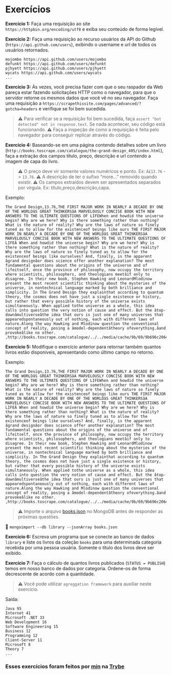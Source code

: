 # Exercícios

__Exercício 1:__ Faça uma requisição ao site `https://httpbin.org/encoding/utf8` e exiba seu conteúdo de forma legível.

__Exercício 2:__ Faça uma requisição ao recurso usuários da API do Github (`https://api.github.com/users`), exibindo o username e url de todos os usuários retornados.

```
mojombo https://api.github.com/users/mojombo
defunkt https://api.github.com/users/defunkt
pjhyett https://api.github.com/users/pjhyett
wycats https://api.github.com/users/wycats
...
```

__Exercício 3:__ Às vezes, você precisa fazer com que o seu raspador da Web pareça estar fazendo solicitações HTTP como o navegador, para que o servidor retorne os mesmos dados que você vê no seu navegador. Faça uma requisição a `https://scrapethissite.com/pages/advanced/?gotcha=headers` e verifique se foi bem sucedida.

> ⚠️ Para verificar se a requisição foi bem sucedida, faça `assert "bot detected" not in response.text`. Se nada acontecer, seu código está funcionando. ⚠️ Faça a inspeção de como a requisição é feita pelo navegador para conseguir replicar através do código.

__Exercício 4:__ Baseando-se em uma página contendo detalhes sobre um livro (`http://books.toscrape.com/catalogue/the-grand-design_405/index.html`), faça a extração dos campos título, preço, descrição e url contendo a imagem de capa do livro.

> ⚠️ O preço deve vir somente valores numéricos e ponto. Ex: `Â£13.76` -> `13.76`. ⚠️ A descrição de ter o sufixo “more…” removido quando existir. ⚠️ Os campos extraídos devem ser apresentados separados por vírgula. Ex: título,preço,descrição,capa.

Exemplo:

```
The Grand Design,13.76,THE FIRST MAJOR WORK IN NEARLY A DECADE BY ONE OF THE WORLDâS GREAT THINKERSâA MARVELOUSLY CONCISE BOOK WITH NEW ANSWERS TO THE ULTIMATE QUESTIONS OF LIFEWhen and howdid the universe begin? Why are we here? Why is there something rather than nothing? What is the nature of reality? Why are the laws of nature so finely tuned as to allow for the existenceof beings like ours THE FIRST MAJOR WORK IN NEARLY A DECADE BY ONE OF THE WORLDâS GREAT THINKERSâA MARVELOUSLY CONCISE BOOK WITH NEW ANSWERS TO THE ULTIMATE QUESTIONS OF LIFEÂ When and howdid the universe begin? Why are we here? Why is there something rather than nothing? What is the nature of reality? Why are the laws of nature so finely tuned as to allow for the existenceof beings like ourselves? And, finally, is the apparent âgrand designâor does science offer another explanation? The most fundamental questions about the origins of the universe and of lifeitself, once the province of philosophy, now occupy the territory where scientists, philosophers, and theologians meetâif only to disagree. In their new book, Stephen Hawking and LeonardMlodinow present the most recent scientific thinking about the mysteries of the universe, in nontechnical language marked by both brilliance and simplicity. In The Grand Design they explainthat according to quantum theory, the cosmos does not have just a single existence or history, but rather that every possible history of the universe exists simultaneously. When applied tothe universe as a whole, this idea calls into question the very notion of cause and effect. But the âtop-downâmultiverseâthe idea that ours is just one of many universes that appearedspontaneously out of nothing, each with different laws of nature.Along the way Hawking and Mlodinow question the conventional concept of reality, posing a âmodel-dependentâtheory ofeverything.âand provokeâlike no other. ,http://books.toscrape.com/catalogue/../../media/cache/9b/69/9b696c2064d6ee387774b6121bb4be91.jpg
```

__Exercício 5:__ Modifique o exercício anterior para retornar também quantos livros estão disponíveis, apresentando como último campo no retorno.

Exemplo:

```
The Grand Design,13.76,THE FIRST MAJOR WORK IN NEARLY A DECADE BY ONE OF THE WORLDâS GREAT THINKERSâA MARVELOUSLY CONCISE BOOK WITH NEW ANSWERS TO THE ULTIMATE QUESTIONS OF LIFEWhen and howdid the universe begin? Why are we here? Why is there something rather than nothing? What is the nature of reality? Why are the laws of nature so finely tuned as to allow for the existenceof beings like ours THE FIRST MAJOR WORK IN NEARLY A DECADE BY ONE OF THE WORLDâS GREAT THINKERSâA MARVELOUSLY CONCISE BOOK WITH NEW ANSWERS TO THE ULTIMATE QUESTIONS OF LIFEÂ When and howdid the universe begin? Why are we here? Why is there something rather than nothing? What is the nature of reality? Why are the laws of nature so finely tuned as to allow for the existenceof beings like ourselves? And, finally, is the apparent âgrand designâor does science offer another explanation? The most fundamental questions about the origins of the universe and of lifeitself, once the province of philosophy, now occupy the territory where scientists, philosophers, and theologians meetâif only to disagree. In their new book, Stephen Hawking and LeonardMlodinow present the most recent scientific thinking about the mysteries of the universe, in nontechnical language marked by both brilliance and simplicity. In The Grand Design they explainthat according to quantum theory, the cosmos does not have just a single existence or history, but rather that every possible history of the universe exists simultaneously. When applied tothe universe as a whole, this idea calls into question the very notion of cause and effect. But the âtop-downâmultiverseâthe idea that ours is just one of many universes that appearedspontaneously out of nothing, each with different laws of nature.Along the way Hawking and Mlodinow question the conventional concept of reality, posing a âmodel-dependentâtheory ofeverything.âand provokeâlike no other. ,http://books.toscrape.com/catalogue/../../media/cache/9b/69/9b696c2064d6ee387774b6121bb4be91.jpg,5
```

> ⚠️ Importe o arquivo [books.json](https://lms-assets.betrybe.com/lms/books.json) no MongoDB antes de responder as próximas questões.

🦜 `mongoimport --db library --jsonArray books.json`

__Exercício 6:__ Escreva um programa que se conecte ao banco de dados `library` e liste os livros da coleção `books` para uma determinada categoria recebida por uma pessoa usuária. Somente o título dos livros deve ser exibido.

__Exercício 7:__ Faça o cálculo de quantos livros publicados (`STATUS = PUBLISH`) temos em nosso banco de dados por categoria. Ordene-os de forma decrescente de acordo com a quantidade.

> ⚠️ Você pode utilizar `agreggation framework` para auxiliar neste exercício.

Saída:

```
Java 95
Internet 41
Microsoft .NET 33
Web Development 16
Software Engineering 15
Business 12
Programming 12
Client-Server 11
Microsoft 8
Theory 7
...
```

### Esses exercícios foram feitos por [min](https://www.linkedin.com/in/jonathan-r-andrade/) na [Trybe](https://www.betrybe.com/)
